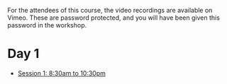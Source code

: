For the attendees of this course, the video recordings are available on Vimeo.
These are password protected, and you will have been given this password in the workshop.

# Day 1

* [Session 1: 8:30am to 10:30pm](https://vimeo.com/604684998)

